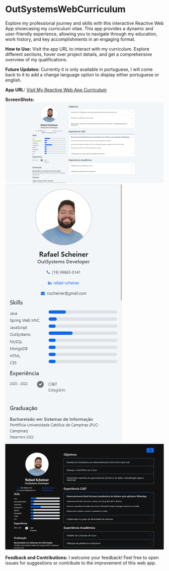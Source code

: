 # OutSystemsWebCurriculum
Explore my professional journey and skills with this interactive Reactive Web App showcasing my curriculum vitae. This app provides a dynamic and user-friendly experience, allowing you to navigate through my education, work history, and key accomplishments in an engaging format.

**How to Use:**
Visit the app URL to interact with my curriculum. Explore different sections, hover over project details, and get a comprehensive overview of my qualifications.

**Future Updates:**
Currently it is only available in portuguese, I will come back to it to add a change language option to display either portuguese or english.

**App URL:**
[Visit My Reactive Web App Curriculum](./AppURL.txt)

**ScreenShots:**
![Preview Web](screenshots/previewweb.png)
![Preview Mobile](screenshots/previewMobile.png)
![Preview Mobile](screenshots/darkmode.png)

**Feedback and Contributions:**
I welcome your feedback! Feel free to open issues for suggestions or contribute to the improvement of this web app.
